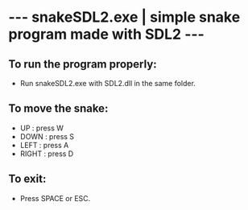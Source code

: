 # --- snakeSDL2.exe | simple snake program made with SDL2 ---

## To run the program properly:
- Run snakeSDL2.exe with SDL2.dll in the same folder.

## To move the snake:

- UP : press W
- DOWN : press S
- LEFT : press A
- RIGHT : press D

## To exit:
- Press SPACE or ESC.
